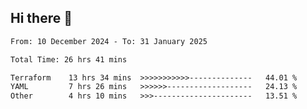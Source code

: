 ## Hi there 👋

<!-- TECHNOLOGIES:START -->
<!-- TECHNOLOGIES:END -->

<!--START_SECTION:waka-->

```txt
From: 10 December 2024 - To: 31 January 2025

Total Time: 26 hrs 41 mins

Terraform    13 hrs 34 mins  >>>>>>>>>>>--------------   44.01 %
YAML         7 hrs 26 mins   >>>>>>-------------------   24.13 %
Other        4 hrs 10 mins   >>>----------------------   13.51 %
```

<!--END_SECTION:waka-->

